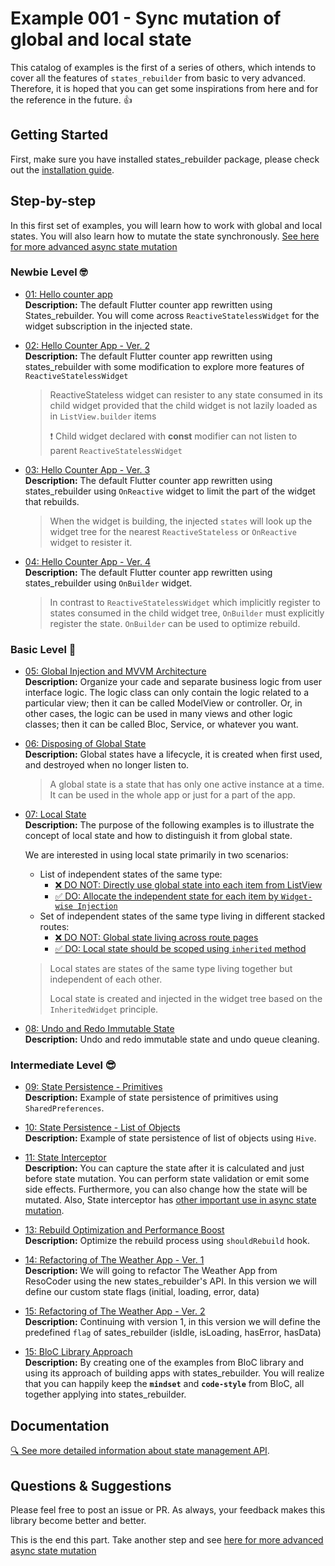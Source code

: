 # Example 001 - Sync mutation of global and local state

This catalog of examples is the first of a series of others, which intends to cover all the features of `states_rebuilder` from basic to very advanced. Therefore, it is hoped that you can get some inspirations from here and for the reference in the future. :+1:


## Getting Started
First, make sure you have installed states_rebuilder package, please check out the [installation guide](https://github.com/GIfatahTH/states_rebuilder/tree/master/states_rebuilder_package#getting-started-with-states_rebuilder). 


## Step-by-step
In this first set of examples, you will learn how to work with global and local states. You will also learn how to mutate the state synchronously. [See here for more advanced async state mutation](./../ex002_00_async_global_and_local_state)

### Newbie Level :nerd_face:

- [01: Hello counter app](https://github.com/GIfatahTH/states_rebuilder/blob/dev/examples/ex001_00_sync_global_and_local_state/lib/ex_001_00_default_counter_app.dart)
   <br />**Description:**
  The default Flutter counter app rewritten using States_rebuilder. You will come across `ReactiveStatelessWidget` for the widget subscription in the injected state.

- [02: Hello Counter App - Ver. 2](https://github.com/GIfatahTH/states_rebuilder/blob/dev/examples/ex001_00_sync_global_and_local_state/lib/ex_002_00_default_counter_app.dart)
   <br />**Description:**
  The default Flutter counter app rewritten using states_rebuilder with some modification to explore more features of `ReactiveStatelessWidget`
   > ReactiveStateless widget can resister to any state consumed in its child widget provided that the child widget is not lazily loaded as in `ListView.builder` items
   > 
   > :heavy_exclamation_mark:	 Child widget declared with **const** modifier can not listen to parent `ReactiveStatelessWidget`

- [03: Hello Counter App - Ver. 3](https://github.com/GIfatahTH/states_rebuilder/blob/dev/examples/ex001_00_sync_global_and_local_state/lib/ex_003_00_default_counter_app.dart)
   <br />**Description:**
  The default Flutter counter app rewritten using states_rebuilder using `OnReactive` widget to limit the part of the widget that rebuilds.
  > When the widget is building, the injected `states` will look up the widget tree for the nearest `ReactiveStateless` or `OnReactive` widget to resister it.

- [04: Hello Counter App - Ver. 4](https://github.com/GIfatahTH/states_rebuilder/blob/dev/examples/ex001_00_sync_global_and_local_state/lib/ex_004_00_default_counter_app.dart)
   <br />**Description:**
  The default Flutter counter app rewritten using states_rebuilder using `OnBuilder` widget.
  > In contrast to `ReactiveStatelessWidget` which implicitly register to states consumed in the child widget tree, `OnBuilder` must explicitly register the state. `OnBuilder` can be used to optimize rebuild.


### Basic Level :monocle_face:

- [05: Global Injection and MVVM Architecture](https://github.com/GIfatahTH/states_rebuilder/blob/dev/examples/ex001_00_sync_global_and_local_state/lib/ex_005_00_model_view_view_model_counter_app.dart)
   <br />**Description:**
  Organize your cade and separate business logic from user interface logic. The logic class can only contain the logic related to a particular view; then it can be called ModelView or controller. Or, in other cases, the logic can be used in many views and other logic classes; then it can be called Bloc, Service, or whatever you want.

 - [06: Disposing of Global State](https://github.com/GIfatahTH/states_rebuilder/blob/dev/examples/ex001_00_sync_global_and_local_state/lib/ex_006_00_disposing_state.dart)
   <br />**Description:**
  Global states have a lifecycle, it is created when first used, and destroyed when no longer listen to.
   > A global state is a state that has only one active instance at a time. It can be used in the whole app or just for a part of the app.

 - [07: Local State]()
   <br />**Description:**
  The purpose of the following examples is to illustrate the concept of local state and how to distinguish it from global state.

     We are interested in using local state primarily in two scenarios:
      * List of independent states of the same type:
         - [:x: DO NOT: Directly use global state into each item from ListView](https://github.com/GIfatahTH/states_rebuilder/blob/dev/examples/ex001_00_sync_global_and_local_state/lib/ex_007_00_local_state_the_wrong_way.dart)
         - [:white_check_mark: DO: Allocate the independent state for each item by `Widget-wise Injection`](https://github.com/GIfatahTH/states_rebuilder/blob/dev/examples/ex001_00_sync_global_and_local_state/lib/ex_008_00_local_state_the_right_way.dart)
      * Set of independent states of the same type living in different stacked routes:
         - [:x: DO NOT: Global state living across route pages](https://github.com/GIfatahTH/states_rebuilder/blob/dev/examples/ex001_00_sync_global_and_local_state/lib/ex_009_00_local_state_the_wrong_way.dart)
         - [:white_check_mark: DO: Local state should be scoped using `inherited` method](https://github.com/GIfatahTH/states_rebuilder/blob/dev/examples/ex001_00_sync_global_and_local_state/lib/ex_010_00_local_state_the_right_way.dart)
    > Local states are states of the same type living together but independent of each other.
    > 
    > Local state is created and injected in the widget tree based on the `InheritedWidget` principle.
   
 - [08: Undo and Redo Immutable State](https://github.com/GIfatahTH/states_rebuilder/blob/dev/examples/ex001_00_sync_global_and_local_state/lib/ex_011_00_undo_and_redo_state.dart)
   <br />**Description:**
  Undo and redo immutable state and undo queue cleaning.


### Intermediate Level :sunglasses:

 - [09: State Persistence - Primitives](https://github.com/GIfatahTH/states_rebuilder/blob/dev/examples/ex001_00_sync_global_and_local_state/lib/ex_012_00_state_persistence.dart)
   <br />**Description:**
  Example of state persistence of primitives using `SharedPreferences`.

 - [10: State Persistence - List of Objects](https://github.com/GIfatahTH/states_rebuilder/blob/dev/examples/ex001_00_sync_global_and_local_state/lib/ex_013_00_state_persistence_List_of_Object.dart)
   <br />**Description:**
  Example of state persistence of list of objects using `Hive`.

 - [11: State Interceptor](https://github.com/GIfatahTH/states_rebuilder/blob/dev/examples/ex001_00_sync_global_and_local_state/lib/ex_014_00_state_interceptor.dart)
   <br />**Description:**
  You can capture the state after it is calculated and just before state mutation. You can perform state validation or emit some side effects. Furthermore, you can also change how the state will be mutated. Also, State interceptor has [other important use in async state mutation](./../ex002_00_async_global_and_local_state).

 - [13: Rebuild Optimization and Performance Boost](https://github.com/GIfatahTH/states_rebuilder/blob/dev/examples/ex001_00_sync_global_and_local_state/lib/ex_016_00_performance_optimization.dart)
   <br />**Description:**
  Optimize the rebuild process using `shouldRebuild` hook.

 - [14: Refactoring of The Weather App - Ver. 1](https://github.com/GIfatahTH/states_rebuilder/blob/dev/examples/ex001_00_sync_global_and_local_state/lib/ex_018_00_weather_app_example.dart)
   <br />**Description:**
    We will going to refactor The Weather App from ResoCoder using the new states_rebuilder's API. In this version we will define our custom state flags (initial, loading, error, data)

 - [15: Refactoring of The Weather App - Ver. 2](https://github.com/GIfatahTH/states_rebuilder/blob/dev/examples/ex001_00_sync_global_and_local_state/lib/ex_018_01_weather_app_example.dart)
   <br />**Description:**
   Continuing with version 1, in this version we will define the predefined `flag` of sates_rebuilder (isIdle, isLoading, hasError, hasData)

 - [15: BloC Library Approach](https://github.com/GIfatahTH/states_rebuilder/blob/dev/examples/ex001_00_sync_global_and_local_state/lib/ex_019_00_migration_from_bloc_library.dart)
   <br />**Description:**
   By creating one of the examples from BloC library and using its approach of building apps with states_rebuilder. You will realize that you can happily keep the **`mindset`** and **`code-style`** from BloC, all together applying into states_rebuilder.


## Documentation
[🔍 See more detailed information about state management API](https://github.com/GIfatahTH/states_rebuilder/wiki/home).


## Questions & Suggestions
Please feel free to post an issue or PR. As always, your feedback makes this library become better and better.


This is the end this part. Take another step and see [here for more advanced async state mutation](./../ex002_00_async_global_and_local_state)
